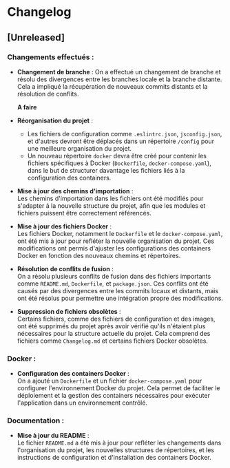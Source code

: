 # Changelog

## [Unreleased]

### Changements effectués :
- **Changement de branche** : On a effectué un changement de branche et résolu des divergences entre les branches locale et la branche distante. Cela a impliqué la récupération de nouveaux commits distants et la résolution de conflits.
  
  **A faire**

- **Réorganisation du projet** :  
  - Les fichiers de configuration comme `.eslintrc.json`, `jsconfig.json`, et d'autres devront être déplacés dans un répertoire `/config` pour une meilleure organisation du projet.
  - Un nouveau répertoire `docker` devra être créé pour contenir les fichiers spécifiques à Docker (`Dockerfile`, `docker-compose.yaml`), dans le but de structurer davantage les fichiers liés à la configuration des containers.

- **Mise à jour des chemins d'importation** :  
  Les chemins d'importation dans les fichiers ont été modifiés pour s'adapter à la nouvelle structure du projet, afin que les modules et fichiers puissent être correctement référencés.

- **Mise à jour des fichiers Docker** :  
  Les fichiers Docker, notamment le `Dockerfile` et le `docker-compose.yaml`, ont été mis à jour pour refléter la nouvelle organisation du projet. Ces modifications ont permis d'ajuster les configurations des containers Docker en fonction des nouveaux chemins et répertoires.

- **Résolution de conflits de fusion** :  
  On a résolu plusieurs conflits de fusion dans des fichiers importants comme `README.md`, `Dockerfile`, et `package.json`. Ces conflits ont été causés par des divergences entre les commits locaux et distants, mais ont été résolus pour permettre une intégration propre des modifications.

- **Suppression de fichiers obsolètes** :  
  Certains fichiers, comme des fichiers de configuration et des images, ont été supprimés du projet après avoir vérifié qu'ils n'étaient plus nécessaires pour la structure actuelle du projet. Cela comprend des fichiers comme `Changelog.md` et certains fichiers Docker obsolètes.

### Docker :
- **Configuration des containers Docker** :  
 On a ajouté un `Dockerfile` et un fichier `docker-compose.yaml` pour configurer l'environnement Docker du projet. Cela permet de faciliter le déploiement et la gestion des containers nécessaires pour exécuter l'application dans un environnement contrôlé.

### Documentation :
- **Mise à jour du README** :  
  Le fichier `README.md` a été mis à jour pour refléter les changements dans l'organisation du projet, les nouvelles structures de répertoires, et les instructions de configuration et d'installation des containers Docker.
